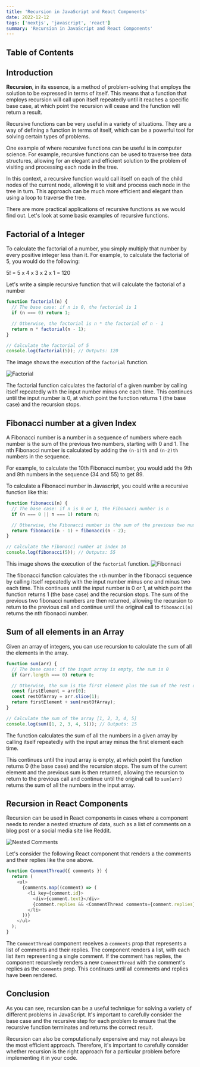 ```yaml
---
title: 'Recursion in JavaScript and React Components'
date: 2022-12-12
tags: ['nextjs', 'javascript', 'react']
summary: 'Recursion in JavaScript and React Components'
---
```


## Table of Contents

<TOCInline toc={props.toc} exclude="Table of Contents" />

## Introduction

**Recursion**, in its essence, is a method of problem-solving that employs the solution to be expressed in terms of itself. This means that a function that employs recursion will call upon itself repeatedly until it reaches a specific base case, at which point the recursion will cease and the function will return a result.

Recursive functions can be very useful in a variety of situations. They are a way of defining a function in terms of itself, which can be a powerful tool for solving certain types of problems.

One example of where recursive functions can be useful is in computer science. For example, recursive functions can be used to traverse tree data structures, allowing for an elegant and efficient solution to the problem of visiting and processing each node in the tree.

In this context, a recursive function would call itself on each of the child nodes of the current node, allowing it to visit and process each node in the tree in turn. This approach can be much more efficient and elegant than using a loop to traverse the tree.

There are more practical applications of recursive functions as we would find out. Let's look at some basic examples of recursive functions.

## Factorial of a Integer

To calculate the factorial of a number, you simply multiply that number by every positive integer less than it. For example, to calculate the factorial of 5, you would do the following:

5! = 5 x 4 x 3 x 2 x 1 = 120

Let's write a simple recursive function that will calculate the factorial of a number

```js
function factorial(n) {
  // The base case: if n is 0, the factorial is 1
  if (n === 0) return 1;

  // Otherwise, the factorial is n * the factorial of n - 1
  return n * factorial(n - 1);
}

// Calculate the factorial of 5
console.log(factorial(5)); // Outputs: 120
```

The image shows the execution of the `factorial` function.

![Factorial](/static/factorial.png)

The factorial function calculates the factorial of a given number by calling itself repeatedly with the input number minus one each time. This continues until the input number is 0, at which point the function returns 1 (the base case) and the recursion stops.

## Fibonacci number at a given Index

A Fibonacci number is a number in a sequence of numbers where each number is the sum of the previous two numbers, starting with 0 and 1. The nth Fibonacci number is calculated by adding the `(n-1)th` and `(n-2)th` numbers in the sequence.

For example, to calculate the 10th Fibonacci number, you would add the 9th and 8th numbers in the sequence (34 and 55) to get 89.

To calculate a Fibonacci number in Javascript, you could write a recursive function like this:

```js
function fibonacci(n) {
  // The base case: if n is 0 or 1, the Fibonacci number is n
  if (n === 0 || n === 1) return n;

  // Otherwise, the Fibonacci number is the sum of the previous two numbers
  return fibonacci(n - 1) + fibonacci(n - 2);
}

// Calculate the Fibonacci number at index 10
console.log(fibonacci(5)); // Outputs: 55
```

This image shows the execution of the `factorial` function.
![Fibonnaci](/static/fibbonaci.webp)

The fibonacci function calculates the `nth` number in the fibonacci sequence by calling itself repeatedly with the input number minus one and minus two each time. This continues until the input number is 0 or 1, at which point the function returns 1 (the base case) and the recursion stops. The sum of the previous two fibonacci numbers are then returned, allowing the recursion to return to the previous call and continue until the original call to `fibonacci(n)` returns the nth fibonacci number.

## Sum of all elements in an Array

Given an array of integers, you can use recursion to calculate the sum of all the elements in the array.

```js
function sum(arr) {
  // The base case: if the input array is empty, the sum is 0
  if (arr.length === 0) return 0;

  // Otherwise, the sum is the first element plus the sum of the rest of the array
  const firstElement = arr[0];
  const restOfArray = arr.slice(1);
  return firstElement + sum(restOfArray);
}

// Calculate the sum of the array [1, 2, 3, 4, 5]
console.log(sum([1, 2, 3, 4, 5])); // Outputs: 15
```

The function calculates the sum of all the numbers in a given array by calling itself repeatedly with the input array minus the first element each time.

This continues until the input array is empty, at which point the function returns 0 (the base case) and the recursion stops. The sum of the current element and the previous sum is then returned, allowing the recursion to return to the previous call and continue until the original call to `sum(arr)` returns the sum of all the numbers in the input array.

## Recursion in React Components

Recursion can be used in React components in cases where a component needs to render a nested structure of data, such as a list of comments on a blog post or a social media site like Reddit.

![Nested Comments](/static/nested-comments-final.png)

Let's consider the following React component that renders a the comments and their replies like the one above.

```js
function CommentThread({ comments }) {
  return (
    <ul>
      {comments.map((comment) => (
        <li key={comment.id}>
          <div>{comment.text}</div>
          {comment.replies && <CommentThread comments={comment.replies} />}
        </li>
      ))}
    </ul>
  );
}
```

The `CommentThread` component receives a `comments` prop that represents a list of comments and their replies. The component renders a list, with each list item representing a single comment. If the comment has replies, the component recursively renders a new `CommentThread` with the comment's replies as the `comments` prop. This continues until all comments and replies have been rendered.

## Conclusion

As you can see, recursion can be a useful technique for solving a variety of different problems in JavaScript. It's important to carefully consider the base case and the recursive step for each problem to ensure that the recursive function terminates and returns the correct result.

Recursion can also be computationally expensive and may not always be the most efficient approach. Therefore, it's important to carefully consider whether recursion is the right approach for a particular problem before implementing it in your code.
